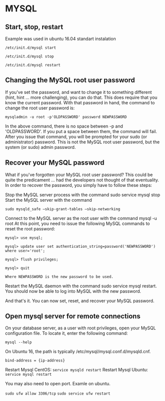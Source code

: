 
# MYSQL

## Start, stop, restart

Example was used in ubuntu 16.04 standart instalation

`/etc/init.d/mysql start`

`/etc/init.d/mysql stop`

`/etc/init.d/mysql restart`

## Changing the MySQL root user password

If you've set the password, and want to change it to something different (hint, hint ... more challenging), you can do that. This does require that you know the current password. With that password in hand, the command to change the root user password is:

`mysqladmin -u root -p'OLDPASSWORD' password NEWPASSWORD`

In the above command, there is no space between -p and 'OLDPASSWORD'. If you put a space between them, the command will fail.
After you issue that command, you will be prompted for your sudo (or administrator) password. This is not the MySQL root user password, but the system (or sudo) admin password.

## Recover your MySQL password

What if you've forgotten your MySQL root user password? This could be quite the predicament ... had the developers not thought of that eventuality. In order to recover the password, you simply have to follow these steps:

Stop the MySQL server process with the command sudo service mysql stop
Start the MySQL server with the command

 `sudo mysqld_safe —skip-grant-tables —skip-networking`

Connect to the MySQL server as the root user with the command mysql -u root
At this point, you need to issue the following MySQL commands to reset the root password:

`mysql> use mysql;`

`​mysql> update user set authentication_string=password('NEWPASSWORD') where user='root';`

`​mysql> flush privileges;`

`​mysql> quit`

`Where NEWPASSWORD is the new password to be used.`

Restart the MySQL daemon with the command sudo service mysql restart. You should now be able to log into MySQL with the new password.

And that's it. You can now set, reset, and recover your MySQL password.

## Open mysql server for remote connections

On your database server, as a user with root privileges, open your MySQL configuration file.
To locate it, enter the following command:

`mysql --help`

On Ubuntu 16, the path is typically /etc/mysql/mysql.conf.d/mysqld.cnf.

`bind-address = {ip-address}`

Restart Mysql CentOS: `service mysqld restart`
Restart Mysql Ubuntu: `service mysql restart`

You may also need to open port. Examle on ubuntu.

`sudo ufw allow 3306/tcp`
`sudo service ufw restart`

